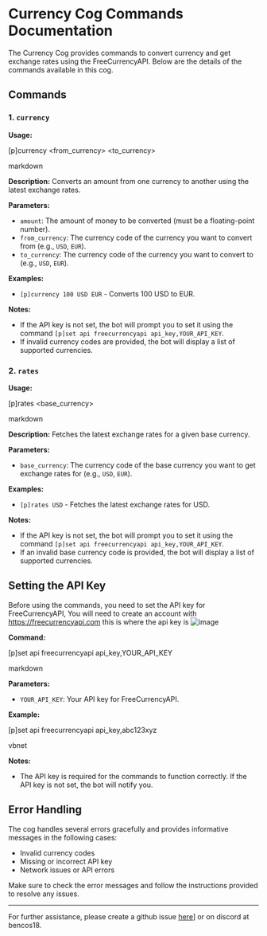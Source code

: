 # Currency Cog Commands Documentation

The Currency Cog provides commands to convert currency and get exchange rates using the FreeCurrencyAPI. Below are the details of the commands available in this cog.

## Commands

### 1. `currency`

**Usage:**

[p]currency <amount> <from_currency> <to_currency>

markdown


**Description:**
Converts an amount from one currency to another using the latest exchange rates.

**Parameters:**
- `amount`: The amount of money to be converted (must be a floating-point number).
- `from_currency`: The currency code of the currency you want to convert from (e.g., `USD`, `EUR`).
- `to_currency`: The currency code of the currency you want to convert to (e.g., `USD`, `EUR`).

**Examples:**
- `[p]currency 100 USD EUR` - Converts 100 USD to EUR.

**Notes:**
- If the API key is not set, the bot will prompt you to set it using the command `[p]set api freecurrencyapi api_key,YOUR_API_KEY`.
- If invalid currency codes are provided, the bot will display a list of supported currencies.

### 2. `rates`

**Usage:**

[p]rates <base_currency>

markdown


**Description:**
Fetches the latest exchange rates for a given base currency.

**Parameters:**
- `base_currency`: The currency code of the base currency you want to get exchange rates for (e.g., `USD`, `EUR`).

**Examples:**
- `[p]rates USD` - Fetches the latest exchange rates for USD.

**Notes:**
- If the API key is not set, the bot will prompt you to set it using the command `[p]set api freecurrencyapi api_key,YOUR_API_KEY`.
- If an invalid base currency code is provided, the bot will display a list of supported currencies.
  

## Setting the API Key

Before using the commands, you need to set the API key for FreeCurrencyAPI, 
You will need to create an account with https://freecurrencyapi.com
this is where the api key is 
![image](https://github.com/user-attachments/assets/8553eaa6-baa0-4ae1-b024-ec8303e1ffba)



**Command:**

[p]set api freecurrencyapi api_key,YOUR_API_KEY

markdown


**Parameters:**
- `YOUR_API_KEY`: Your API key for FreeCurrencyAPI.

**Example:**

[p]set api freecurrencyapi api_key,abc123xyz

vbnet


**Notes:**
- The API key is required for the commands to function correctly. If the API key is not set, the bot will notify you.

## Error Handling

The cog handles several errors gracefully and provides informative messages in the following cases:
- Invalid currency codes
- Missing or incorrect API key
- Network issues or API errors

Make sure to check the error messages and follow the instructions provided to resolve any issues.

---

For further assistance, please create a github issue [here](https://github.com/BenCos17/ben-cogs/issues/new)] or on discord at bencos18.

